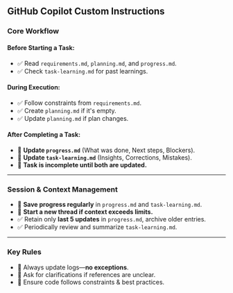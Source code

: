 ## **GitHub Copilot Custom Instructions**

### **Core Workflow**

#### **Before Starting a Task:**

- ✅ Read `requirements.md`, `planning.md`, and `progress.md`.
- ✅ Check `task-learning.md` for past learnings.

#### **During Execution:**

- ✅ Follow constraints from `requirements.md`.
- ✅ Create `planning.md` if it's empty.
- ✅ Update `planning.md` if plan changes.

#### **After Completing a Task:**

- 🚨 **Update `progress.md`** (What was done, Next steps, Blockers).
- 🚨 **Update `task-learning.md`** (Insights, Corrections, Mistakes).
- 🚨 **Task is incomplete until both are updated.**

---

### **Session & Context Management**

- 🔹 **Save progress regularly** in `progress.md` and `task-learning.md`.
- 🔹 **Start a new thread if context exceeds limits.**
- ✅ Retain only **last 5 updates** in `progress.md`, archive older entries.
- ✅ Periodically review and summarize `task-learning.md`.

---

### **Key Rules**

- 🚀 Always update logs—**no exceptions**.
- 🚀 Ask for clarifications if references are unclear.
- 🚀 Ensure code follows constraints & best practices.